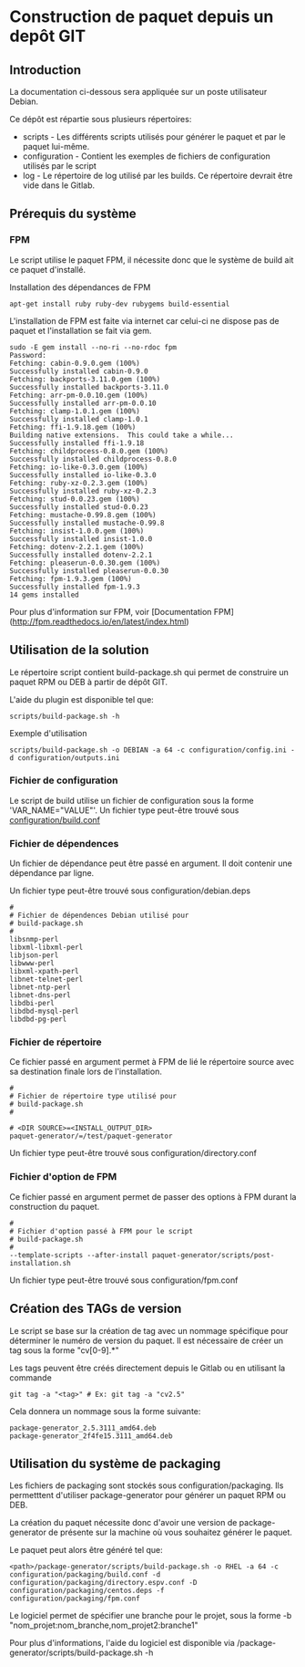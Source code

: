 # Construction de paquet depuis un depôt GIT

## Introduction

La documentation ci-dessous sera appliquée sur un poste utilisateur Debian.

Ce dépôt est répartie sous plusieurs répertoires:

* scripts       - Les différents scripts utilisés pour générer le paquet et par le paquet lui-même.
* configuration - Contient les exemples de fichiers de configuration utilisés par le script
* log           - Le répertoire de log utilisé par les builds. Ce répertoire devrait être vide dans le Gitlab.

## Prérequis du système

### FPM 

Le script utilise le paquet FPM, il nécessite donc que le système de build ait ce paquet d'installé.

Installation des dépendances de FPM
```
apt-get install ruby ruby-dev rubygems build-essential
```

L'installation de FPM est faite via internet car celui-ci ne dispose pas de paquet
et l'installation se fait via gem.

```
sudo -E gem install --no-ri --no-rdoc fpm
Password: 
Fetching: cabin-0.9.0.gem (100%)
Successfully installed cabin-0.9.0
Fetching: backports-3.11.0.gem (100%)
Successfully installed backports-3.11.0
Fetching: arr-pm-0.0.10.gem (100%)
Successfully installed arr-pm-0.0.10
Fetching: clamp-1.0.1.gem (100%)
Successfully installed clamp-1.0.1
Fetching: ffi-1.9.18.gem (100%)
Building native extensions.  This could take a while...
Successfully installed ffi-1.9.18
Fetching: childprocess-0.8.0.gem (100%)
Successfully installed childprocess-0.8.0
Fetching: io-like-0.3.0.gem (100%)
Successfully installed io-like-0.3.0
Fetching: ruby-xz-0.2.3.gem (100%)
Successfully installed ruby-xz-0.2.3
Fetching: stud-0.0.23.gem (100%)
Successfully installed stud-0.0.23
Fetching: mustache-0.99.8.gem (100%)
Successfully installed mustache-0.99.8
Fetching: insist-1.0.0.gem (100%)
Successfully installed insist-1.0.0
Fetching: dotenv-2.2.1.gem (100%)
Successfully installed dotenv-2.2.1
Fetching: pleaserun-0.0.30.gem (100%)
Successfully installed pleaserun-0.0.30
Fetching: fpm-1.9.3.gem (100%)
Successfully installed fpm-1.9.3
14 gems installed
```

Pour plus d'information sur FPM, voir
[Documentation FPM] (http://fpm.readthedocs.io/en/latest/index.html)

## Utilisation de la solution

Le répertoire script contient build-package.sh qui permet de construire un paquet RPM ou DEB à partir de dépôt GIT.

L'aide du plugin est disponible tel que:
```
scripts/build-package.sh -h
```

Exemple d'utilisation
```
scripts/build-package.sh -o DEBIAN -a 64 -c configuration/config.ini -d configuration/outputs.ini
```

### Fichier de configuration

Le script de build utilise un fichier de configuration sous la forme 'VAR_NAME="VALUE"'.
Un fichier type peut-être trouvé sous [configuration/build.conf](configuration/build.conf)

### Fichier de dépendences

Un fichier de dépendance peut être passé en argument.
Il doit contenir une dépendance par ligne.

Un fichier type peut-être trouvé sous configuration/debian.deps

```
#
# Fichier de dépendences Debian utilisé pour
# build-package.sh
#
libsnmp-perl
libxml-libxml-perl
libjson-perl
libwww-perl
libxml-xpath-perl
libnet-telnet-perl
libnet-ntp-perl
libnet-dns-perl
libdbi-perl
libdbd-mysql-perl
libdbd-pg-perl
```

### Fichier de répertoire

Ce fichier passé en argument permet à FPM de lié le répertoire
source avec sa destination finale lors de l'installation.

```
#
# Fichier de répertoire type utilisé pour
# build-package.sh
#

# <DIR SOURCE>=<INSTALL_OUTPUT_DIR>
paquet-generator/=/test/paquet-generator
```

Un fichier type peut-être trouvé sous configuration/directory.conf

### Fichier d'option de FPM

Ce fichier passé en argument permet de passer des options 
à FPM durant la construction du paquet.

```
#
# Fichier d'option passé à FPM pour le script
# build-package.sh
#
--template-scripts --after-install paquet-generator/scripts/post-installation.sh
```

Un fichier type peut-être trouvé sous configuration/fpm.conf

## Création des TAGs de version

Le script se base sur la création de tag avec un nommage spécifique pour déterminer le numéro de version du paquet.
Il est nécessaire de créer un tag sous la forme "cv[0-9].*"

Les tags peuvent être créés directement depuis le Gitlab ou en utilisant la commande
```
git tag -a "<tag>" # Ex: git tag -a "cv2.5"
```


Cela donnera un nommage sous la forme suivante:
```
package-generator_2.5.3111_amd64.deb
package-generator_2f4fe15.3111_amd64.deb
```

## Utilisation du système de packaging

Les fichiers de packaging sont stockés sous configuration/packaging.
Ils permetttent d'utiliser package-generator pour générer un paquet RPM ou DEB.

La création du paquet nécessite donc d'avoir une version de package-generator de présente
sur la machine où vous souhaitez générer le paquet.

Le paquet peut alors être généré tel que:

```
<path>/package-generator/scripts/build-package.sh -o RHEL -a 64 -c configuration/packaging/build.conf -d configuration/packaging/directory.espv.conf -D configuration/packaging/centos.deps -f configuration/packaging/fpm.conf
```

Le logiciel permet de spécifier une branche pour le projet, sous la forme -b "nom_projet:nom_branche,nom_projet2:branche1"

Pour plus d'informations, l'aide du logiciel est disponible via <path>/package-generator/scripts/build-package.sh -h
